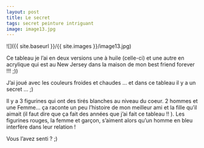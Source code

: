 ```yaml
---
layout: post
title: Le secret
tags: secret peinture intriguant
image: image13.jpg
---
```

![]({{ site.baseurl }}/{{ site.images }}/image13.jpg)

Ce tableau je l’ai en deux versions une à huile (celle-ci) et une autre en acrylique qui est au New Jersey dans la maison de mon best friend forever !!! ;))

J’ai joué avec les couleurs froides et chaudes …  et dans ce tableau il y a un secret … ;)

Il y a 3 figurines qui ont des tirés blanches au niveau du coeur. 2 hommes et une Femme… ça raconte un peu l’histoire de mon meilleur ami et la fille qu’il aimait (il faut dire que ça fait des années que j’ai fait ce tableau !! ). Les figurines rouges, la femme et garçon, s’aiment alors qu’un homme en bleu interfère dans leur relation !

Vous l’avez senti ? ;)
